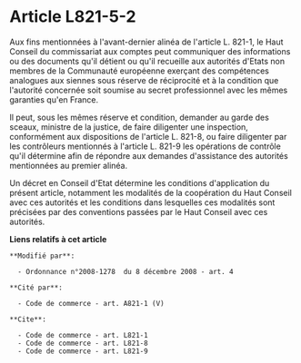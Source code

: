 # Article L821-5-2

Aux fins mentionnées à l'avant-dernier alinéa de l'article L. 821-1, le Haut Conseil du commissariat aux comptes peut
communiquer des informations ou des documents qu'il détient ou qu'il recueille aux autorités d'Etats non membres de la
Communauté européenne exerçant des compétences analogues aux siennes sous réserve de réciprocité et à la condition que
l'autorité concernée soit soumise au secret professionnel avec les mêmes garanties qu'en France. 

Il peut, sous les mêmes réserve et condition, demander au garde des sceaux, ministre de la justice, de faire diligenter une
inspection, conformément aux dispositions de l'article L. 821-8, ou faire diligenter par les contrôleurs mentionnés à
l'article L. 821-9 les opérations de contrôle qu'il détermine afin de répondre aux demandes d'assistance des autorités
mentionnées au premier alinéa. 

Un décret en Conseil d'Etat détermine les conditions d'application du présent article, notamment les modalités de la
coopération du Haut Conseil avec ces autorités et les conditions dans lesquelles ces modalités sont précisées par des
conventions passées par le Haut Conseil avec ces autorités.

**Liens relatifs à cet article**

	**Modifié par**:

	  - Ordonnance n°2008-1278  du 8 décembre 2008 - art. 4

	**Cité par**:

	  - Code de commerce - art. A821-1 (V)

	**Cite**:

	  - Code de commerce - art. L821-1
	  - Code de commerce - art. L821-8
	  - Code de commerce - art. L821-9
